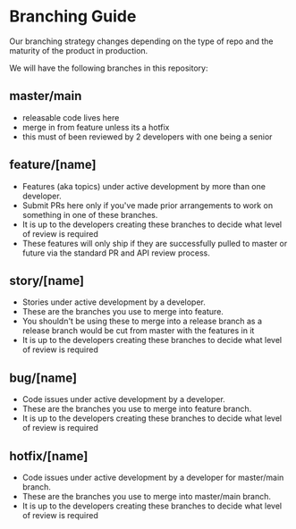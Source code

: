 # Branching Guide

Our branching strategy changes depending on the type of repo and the maturity of the product in production. 

We will have the following branches in this repository:

## master/main

- releasable code lives here
- merge in from feature unless its a hotfix
- this must of been reviewed by 2 developers with one being a senior

## feature/[name]

- Features (aka topics) under active development by more than one developer.
- Submit PRs here only if you've made prior arrangements to work on something in one of these branches.
- It is up to the developers creating these branches to decide what level of review is required
- These features will only ship if they are successfully pulled to master or future via the
standard PR and API review process.

## story/[name]

- Stories under active development by a developer.
- These are the branches you use to merge into feature. 
- You shouldn't be using these to merge into a release branch as a release branch would be cut from master
with the features in it
- It is up to the developers creating these branches to decide what level of review is required

## bug/[name]

- Code issues under active development by a developer.
- These are the branches you use to merge into feature branch. 
- It is up to the developers creating these branches to decide what level of review is required

## hotfix/[name]

- Code issues under active development by a developer for master/main branch.
- These are the branches you use to merge into master/main branch. 
- It is up to the developers creating these branches to decide what level of review is required
